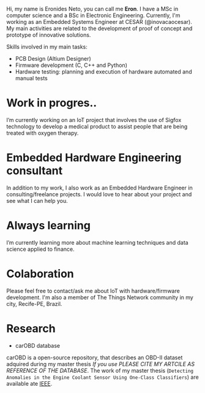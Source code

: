 
Hi, my name is Eronides Neto, you can call me **Eron**. I have a MSc in computer science and a BSc in Electronic Engineering. Currently, I'm working as an Embedded Systems Engineer at CESAR (@inovacaocesar). My main activities are related to the development of proof of concept and prototype of innovative solutions.

Skills involved in my main tasks:

- PCB Design (Altium Designer)
- Firmware development (C, C++ and Python)
- Hardware testing: planning and execution of hardware automated and manual tests

# Work in progres..

I’m currently working on an IoT project that involves the use of Sigfox technology to develop a medical product to assist people that are being treated with oxygen therapy.

# Embedded Hardware Engineering consultant

In addition to my work, I also work as an Embedded Hardware Engineer in consulting/freelance projects. I would love to hear about your project and see what I can help you.

# Always learning

I’m currently learning more about machine learning techniques and data science applied to finance. 

# Colaboration 

Please feel free to contact/ask me about IoT with hardware/firmware development. I'm also a member of The Things Network community in my city, Recife-PE, Brazil. 

# Research

- carOBD database

carOBD is a open-source repository, that describes an OBD-II dataset adquired during my master thesis *If you use PLEASE CITE MY ARTCILE AS REFERENCE OF THE DATABASE*. The work of my master thesis (`Detecting Anomalies in the Engine Coolant Sensor Using One-Class Classifiers`) are available ate [IEEE](https://ieeexplore.ieee.org/abstract/document/8891367).

<!--
**eron93br/eron93br** is a ✨ _special_ ✨ repository because its `README.md` (this file) appears on your GitHub profile.

Here are some ideas to get you started:

- 🔭 I’m currently working on ...
- 🌱 I’m currently learning ...
- 👯 I’m looking to collaborate on ...
- 🤔 I’m looking for help with ...
- 💬 Ask me about ...
- 📫 How to reach me: ...
- 😄 Pronouns: ...
- ⚡ Fun fact: ...
-->
